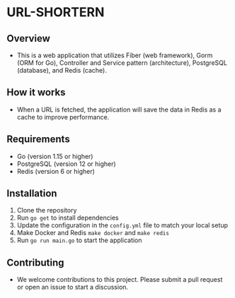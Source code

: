 # URL-SHORTERN

## Overview
- This is a web application that utilizes Fiber (web framework), Gorm (ORM for Go), Controller and Service pattern (architecture), PostgreSQL (database), and Redis (cache).

## How it works
- When a URL is fetched, the application will save the data in Redis as a cache to improve performance.

## Requirements
- Go (version 1.15 or higher)
- PostgreSQL (version 12 or higher)
- Redis (version 6 or higher)

## Installation
1. Clone the repository
2. Run `go get` to install dependencies
3. Update the configuration in the `config.yml` file to match your local setup
4. Make Docker and Redis `make docker` and `make redis`
5. Run `go run main.go` to start the application

## Contributing
- We welcome contributions to this project. Please submit a pull request or open an issue to start a discussion.